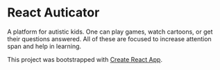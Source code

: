 # React Auticator

A platform for autistic kids. 
One can play games, watch cartoons, or get their questions answered. All of these are focused to increase attention span and help in learning.

This project was bootstrapped with [Create React App](https://github.com/facebookincubator/create-react-app).

